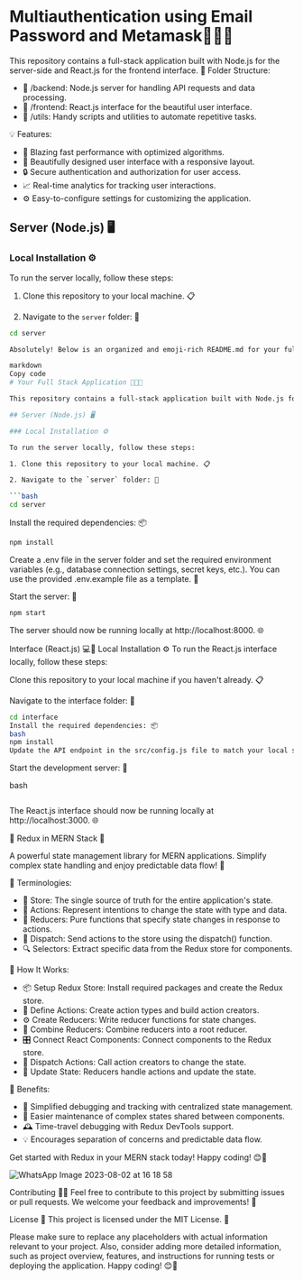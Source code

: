 # Multiauthentication using Email Password and Metamask👩‍💻🚀

This repository contains a full-stack application built with Node.js for the server-side and React.js for the frontend interface.
📁 Folder Structure:
- 📁 /backend: Node.js server for handling API requests and data processing.
- 📁 /frontend: React.js interface for the beautiful user interface.
- 📁 /utils: Handy scripts and utilities to automate repetitive tasks.

💡 Features:
- 🚀 Blazing fast performance with optimized algorithms.
- 🎨 Beautifully designed user interface with a responsive layout.
- 🔒 Secure authentication and authorization for user access.
- 📈 Real-time analytics for tracking user interactions.
- ⚙️ Easy-to-configure settings for customizing the application.
## Server (Node.js) 🖥️

### Local Installation ⚙️

To run the server locally, follow these steps:

1. Clone this repository to your local machine. 📋

2. Navigate to the `server` folder: 📂

```bash
cd server

Absolutely! Below is an organized and emoji-rich README.md for your full-stack application repository with separate folders for the Node.js server and React.js interface.

markdown
Copy code
# Your Full Stack Application 👩‍💻🚀

This repository contains a full-stack application built with Node.js for the server-side and React.js for the frontend interface.

## Server (Node.js) 🖥️

### Local Installation ⚙️

To run the server locally, follow these steps:

1. Clone this repository to your local machine. 📋

2. Navigate to the `server` folder: 📂

```bash
cd server
```
Install the required dependencies: 📦
```bash
npm install
```
Create a .env file in the server folder and set the required environment variables (e.g., database connection settings, secret keys, etc.). You can use the provided .env.example file as a template. 🔑

Start the server: 🚀

```bash
npm start
```
The server should now be running locally at http://localhost:8000. 🌐

Interface (React.js) 💻🎨
Local Installation ⚙️
To run the React.js interface locally, follow these steps:

Clone this repository to your local machine if you haven't already. 📋

Navigate to the interface folder: 📂

```bash
cd interface
Install the required dependencies: 📦
bash
npm install
Update the API endpoint in the src/config.js file to match your local server's address (e.g., http://localhost:5000). 🔄
```

Start the development server: 🚀

bash
```npm start
```
The React.js interface should now be running locally at http://localhost:3000. 🌐

🔄 Redux in MERN Stack 🚀

A powerful state management library for MERN applications. Simplify complex state handling and enjoy predictable data flow! 🌟

📘 Terminologies:
- 🏢 Store: The single source of truth for the entire application's state.
- 🎯 Actions: Represent intentions to change the state with type and data.
- 🔄 Reducers: Pure functions that specify state changes in response to actions.
- 📮 Dispatch: Send actions to the store using the dispatch() function.
- 🔍 Selectors: Extract specific data from the Redux store for components.

🚀 How It Works:
- 📦 Setup Redux Store: Install required packages and create the Redux store.
- 🚀 Define Actions: Create action types and build action creators.
- ⚙️ Create Reducers: Write reducer functions for state changes.
- 🔗 Combine Reducers: Combine reducers into a root reducer.
- 🎛️ Connect React Components: Connect components to the Redux store.
- 📩 Dispatch Actions: Call action creators to change the state.
- 🔄 Update State: Reducers handle actions and update the state.

🎉 Benefits:
- 🐞 Simplified debugging and tracking with centralized state management.
- 🧩 Easier maintenance of complex states shared between components.
- 🕰️ Time-travel debugging with Redux DevTools support.
- 💡 Encourages separation of concerns and predictable data flow.

Get started with Redux in your MERN stack today! Happy coding! 😊🌈


![WhatsApp Image 2023-08-02 at 16 18 58](https://github.com/MVRKKSK/luganodes-task4/assets/82573421/ef1bc03e-8594-4ea8-b9b0-95b683afb263)

Contributing 🤝🌟
Feel free to contribute to this project by submitting issues or pull requests. We welcome your feedback and improvements! 🙌

License 📄
This project is licensed under the MIT License. 📜

Please make sure to replace any placeholders with actual information relevant to your project. Also, consider adding more detailed information, such as project overview, features, and instructions for running tests or deploying the application. Happy coding! 😊🚀
